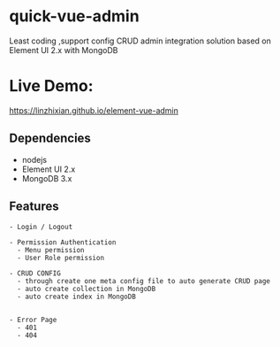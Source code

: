 # quick-vue-admin
Least coding ,support config CRUD admin integration solution based on Element UI 2.x with MongoDB

# Live Demo:
 https://linzhixian.github.io/element-vue-admin
 
## Dependencies
- nodejs
- Element UI 2.x
- MongoDB 3.x

## Features
```
- Login / Logout

- Permission Authentication
  - Menu permission
  - User Role permission

- CRUD CONFIG
  - through create one meta config file to auto generate CRUD page
  - auto create collection in MongoDB
  - auto create index in MongoDB
 

- Error Page
  - 401
  - 404
